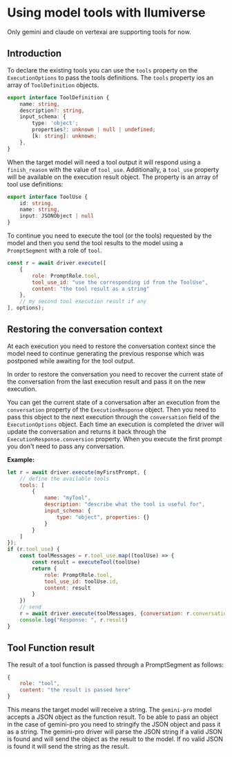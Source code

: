 # Using model tools with llumiverse

Only gemini and claude on vertexai are supporting tools for now.

## Introduction

To declare the existing tools you can use the `tools` property on the `ExecutionOptions` to pass the tools definitions. The `tools` property ios an array of `ToolDefinition` objects.

```ts
export interface ToolDefinition {
    name: string,
    description?: string,
    input_schema: {
        type: 'object';
        properties?: unknown | null | undefined;
        [k: string]: unknown;
    },
}
```

When the target model will need a tool output it will respond using a `finish_reason` with the value of `tool_use`.
Additionally, a `tool_use` property will be available on the execution result object. The property is an array of tool use definitions:

```ts
export interface ToolUse {
    id: string,
    name: string,
    input: JSONObject | null
}
```

To continue you need to execute the tool (or the tools) requested by the model and then you send the tool results to the model using a `PromptSegment` with a role of `tool`.

```js
const r = await driver.execute([
    {
        role: PromptRole.tool,
        tool_use_id: "use the corresponding id from the ToolUse",
        content: "the tool result as a string"
    },
    // my second tool execution result if any
], options);
```

## Restoring the conversation context

At each execution you need to restore the conversation context since the model need to continue generating the previous response which was postponed while awaiting for the tool output.

In order to restore the conversation you need to recover the current state of the conversation from the last execution result and pass it on the new execution.

You can get the current state of a conversation after an execution from the `conversation` property of the `ExecutionResponse` object.
Then you need to pass this object to the next execution through the `conversation` field of the `ExecutionOptions` object.
Each time an execution is completed the driver will update the conversation and returns it back through the `ExecutionResponse.conversion` property.
When you execute the first prompt you don't need to pass any conversation.

**Example:**

```js
let r = await driver.execute(myFirstPrompt, {
    // define the available tools
    tools: [
        {
            name: "myTool",
            description: "describe what the tool is useful for",
            input_schema: {
                type: "object", properties: {}
            }
        }
    ]
});
if (r.tool_use) {
    const toolMessages = r.tool_use.map((toolUse) => {
        const result = executeTool(toolUse)
        return {
            role: PromptRole.tool,
            tool_use_id: toolUse.id,
            content: result
        }
    })
    // send
    r = await driver.execute(toolMessages, {conversation: r.conversation});
    console.log("Response: ", r.result)
}
```

## Tool Function result

The result of a tool function is passed through a PromptSegment as follows:

```js
{
    role: "tool",
    content: "the result is passed here"
}
```

This means the target model will receive a string.
The `gemini-pro` model accepts a JSON object as the function result. To be able to pass an object in the case of gemini-pro you need to stringify the JSON object and pass it as a string. The gemini-pro driver will parse the JSON string if a valid JSON is found and will send the object as the result to the model. If no valid JSON is found it will send the string as the result.
